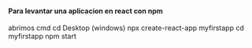 #### Para levantar una aplicacion en react con npm

abrimos cmd
cd Desktop (windows)
npx create-react-app myfirstapp
cd myfirstapp
npm start

